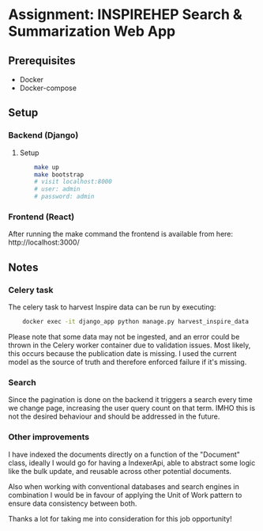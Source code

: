 # Assignment: INSPIREHEP Search & Summarization Web App

## Prerequisites

- Docker
- Docker-compose

## Setup

### Backend (Django)
1. Setup
    ```bash
        make up
        make bootstrap
        # visit localhost:8000
        # user: admin
        # password: admin
    ```

### Frontend (React)

After running the make command the frontend is available from here: http://localhost:3000/

## Notes

### Celery task

The celery task to harvest Inspire data can be run by executing:
```bash
    docker exec -it django_app python manage.py harvest_inspire_data
```

Please note that some data may not be ingested, and an error could be thrown in the Celery worker container due to validation issues. Most likely, this occurs because the publication date is missing. I used the current model as the source of truth and therefore enforced failure if it's missing.

### Search

Since the pagination is done on the backend it triggers a search every time we change page, increasing the user query count on that term. IMHO this is not the desired behaviour and should be addressed in the future.

### Other improvements

I have indexed the documents directly on a function of the "Document" class, ideally I would go for having a IndexerApi, able to abstract some logic like the bulk update, and reusable across other potential documents.

Also when working with conventional databases and search engines in combination I would be in favour of applying the Unit of Work pattern to ensure data consistency between both.

Thanks a lot for taking me into consideration for this job opportunity!